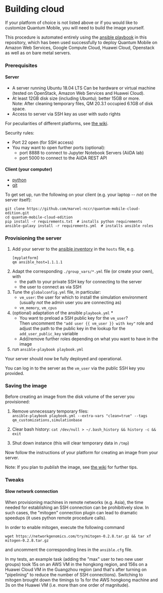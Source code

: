 # Building cloud

If your platform of choice is not listed above or if you would like to customize Quantum Mobile, you will need to build the image yourself.

This procedure is automated entirely using the [ansible playbook](https://docs.ansible.com/ansible/latest/user_guide/playbooks.html) in this repository, which has been used successfully to deploy Quantum Mobile on Amazon Web Services, Google Compute Cloud, Huawei Cloud, Openstack as well as on bare metal servers.

### Prerequisites

#### Server
- A server running Ubuntu 18.04 LTS
  Can be hardware or virtual machine (tested on OpenStack, Amazon Web Services and Huawei Cloud).
- At least 12GB disk size (including Ubuntu); better 15GB or more.  
  Note: After cleaning temporary files, QM 20.3.1 occupied 6.1GB of disk space.
- Access to server via SSH key as user with sudo rights

For peculiarities of different platforms, see [the wiki](https://github.com/marvel-nccr/quantum-mobile-cloud-edition/wiki/Preparing-a-cloud-image).

Security rules:
- Port 22 open (for SSH access)
- You may want to open further ports (optional):
  - port 8888 to connect to Jupyter Notebook Servers (AiiDA lab)
  - port 5000 to connect to the AiiDA REST API

#### Client (your computer)
- [python](https://www.python.org/)
- [git](https://git-scm.com)

To get set up, run the following on your client (e.g. your laptop -- *not* on the server itself):
```
git clone https://github.com/marvel-nccr/quantum-mobile-cloud-edition.git
cd quantum-mobile-cloud-edition
pip install -r requirements.txt  # installs python requirements
ansible-galaxy install -r requirements.yml  # installs ansible roles
```

### Provisioning the server

1. Add your server to the [ansible inventory](https://docs.ansible.com/ansible/latest/user_guide/intro_inventory.html) in the `hosts` file, e.g.
   ```
   [myplatform]
   qm ansible_host=1.1.1.1
   ```
1. Adapt the corresponding `./group_vars/*.yml` file (or create your own), with
   * the path to your private SSH key for connecting to the server
   * the user to connect as via SSH
1. Tune the `globalconfig.yml` file, in particular:
   * `vm_user`: the user for which to install the simulation environment (usually *not* the admin user you are connecting as)
   * `vm_memory`, `vm_cpus`
1. (optional) adaptation of the ansible `playbook.yml`
   * 
   * You want to preload a SSH public key for the `vm_user`?  
   Then uncomment the `"add user {{ vm_user }} with key"` role and adjust the path to the public key in the lookup for the `add_user_public_key` variable
   * Add/remove further roles depending on what you want to have in the image
1. run `ansible-playbook playbook.yml`

Your server should now be fully deployed and operational.

You can log in to the server as the `vm_user` via the public SSH key you provided.

### Saving the image

Before creating an image from the disk volume of the server you provisioned:

1. Remove unnecessary temporary files:  
   `ansible-playbook playbook.yml --extra-vars "clean=true" --tags qm_customizations,simulationbase`

1. Clear bash history: `cat /dev/null > ~/.bash_history && history -c && exit`

1. Shut down instance (this will clear temporary data in `/tmp`)

Now follow the instructions of your platform for creating an image from your server.

Note: If you plan to *publish* the image, see [the wiki](https://github.com/marvel-nccr/quantum-mobile-cloud-edition/wiki/Preparing-a-cloud-image) for further tips.

### Tweaks

#### Slow network connection

When provisioning machines in remote networks (e.g. Asia), the time needed for establishing an SSH connection can be prohibitively slow.
In such cases, the "mitogen" connection plugin can lead to dramatic speedups (it uses python remote procedure calls).

In order to enable mitogen, execute the following command
```
wget https://networkgenomics.com/try/mitogen-0.2.8.tar.gz && tar xf mitogen-0.2.8.tar.gz
```
and uncomment the corresponding lines in the `ansible.cfg` file.

In my tests, an example task (adding the "max" user to two new user groups) took 15s on an AWS VM in the hongkong region, and 156s on a Huawei Cloud VM in the Guangzhou region (and that's after turning on "pipelining" to reduce the number of SSH connections).
Switching to mitogen brought down the timings to 1s for the AWS hongkong machine and 3s on the Huawei VM (i.e. more than one order of magnitude).

